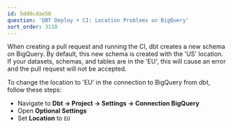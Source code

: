 ```yaml
---
id: 5dd0cdae58
question: 'DBT Deploy + CI: Location Problems on BigQuery'
sort_order: 3110
---
```


When creating a pull request and running the CI, dbt creates a new schema on BigQuery. By default, this new schema is created with the 'US' location. If your datasets, schemas, and tables are in the 'EU', this will cause an error and the pull request will not be accepted. 

To change the location to 'EU' in the connection to BigQuery from dbt, follow these steps:

- Navigate to **Dbt -> Project -> Settings -> Connection BigQuery**
- Open **Optional Settings**
- Set **Location** to `EU`